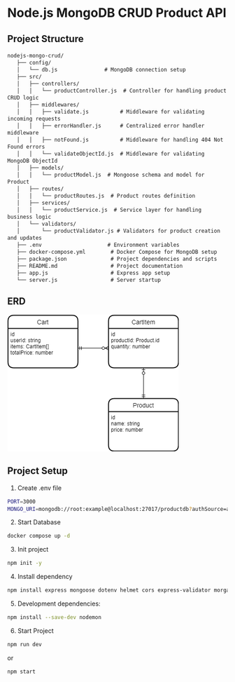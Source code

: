 # Node.js MongoDB CRUD Product API

## Project Structure

```plaintext
nodejs-mongo-crud/
   ├── config/
   │   └── db.js               # MongoDB connection setup
   ├── src/
   │   ├── controllers/
   │   │   └── productController.js  # Controller for handling product CRUD logic
   │   ├── middlewares/
   │   │   ├── validate.js          # Middleware for validating incoming requests
   │   │   ├── errorHandler.js      # Centralized error handler middleware
   │   │   ├── notFound.js          # Middleware for handling 404 Not Found errors
   │   │   └── validateObjectId.js  # Middleware for validating MongoDB ObjectId
   │   ├── models/
   │   │   └── productModel.js  # Mongoose schema and model for Product
   │   ├── routes/
   │   │   └── productRoutes.js  # Product routes definition
   │   ├── services/
   │   │   └── productService.js  # Service layer for handling business logic
   │   └── validators/
   │       └── productValidator.js # Validators for product creation and updates
   ├── .env                     # Environment variables
   ├── docker-compose.yml        # Docker Compose for MongoDB setup
   ├── package.json              # Project dependencies and scripts
   ├── README.md                 # Project documentation
   ├── app.js                    # Express app setup
   └── server.js                 # Server startup
```

## ERD

![Diagram](ERD/ERD.png)

## Project Setup

1. Create .env file

```bash
PORT=3000
MONGO_URI=mongodb://root:example@localhost:27017/productdb?authSource=admin
```

2. Start Database

```bash
docker compose up -d
```

3. Init project

```bash
npm init -y
```

4. Install dependency

```bash
npm install express mongoose dotenv helmet cors express-validator morgan
```

5. Development dependencies:

```bash
npm install --save-dev nodemon
```

6. Start Project

```bash
npm run dev
```

or

```bash
npm start
```

```

```
